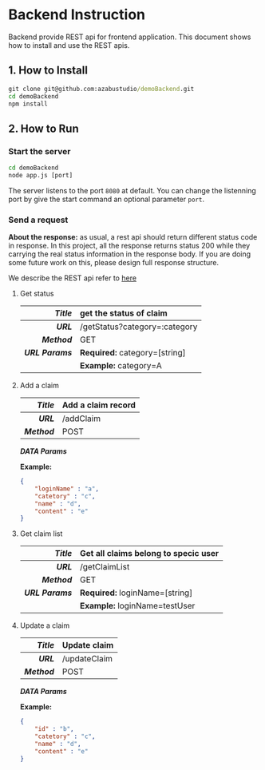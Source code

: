 # Backend Instruction

Backend provide REST api for frontend application. This document shows how to install and use the REST apis.

## 1. How to Install

  ```cmd
  git clone git@github.com:azabustudio/demoBackend.git
  cd demoBackend
  npm install
  ```

## 2. How to Run

### Start the server

  ```cmd
  cd demoBackend
  node app.js [port]
  ```
The server listens to the port `8080` at default.
You can change the listenning port by give the start command an optional parameter `port`.

### Send a request

**About the response:** as usual, a rest api should return different status code in response. In this project, all the response returns status 200 while they carrying the real status information in the response body. If you are doing some future work on this, please design full response structure.

We describe the REST api refer to [here](https://bocoup.com/blog/documenting-your-api)

1. Get status

    |___Title___|get the status of claim|
    |-:|:-|
    |___URL___|/getStatus?category=:category|
    |___Method___|GET|
    |___URL Params___|**Required:** category=[string]|
    ||**Example:** category=A|

1. Add a claim

    |___Title___|Add a claim record|
    |-:|:-|
    |___URL___|/addClaim|
    |___Method___|POST|

    ___DATA Params___

    **Example:**
    ```json
    {
        "loginName" : "a",
        "catetory" : "c",
        "name" : "d",
        "content" : "e"
    }
    ```
1. Get claim list

    |___Title___|Get all claims belong to specic user|
    |-:|:-|
    |___URL___|/getClaimList|
    |___Method___|GET|
    |___URL Params___|**Required:** loginName=[string]|
    ||**Example:** loginName=testUser|

1. Update a claim

    |___Title___|Update claim|
    |-:|:-|
    |___URL___|/updateClaim|
    |___Method___|POST|

    ___DATA Params___

      **Example:**
      ```json
      {
          "id" : "b",
          "catetory" : "c",
          "name" : "d",
          "content" : "e"
      }
      ```
